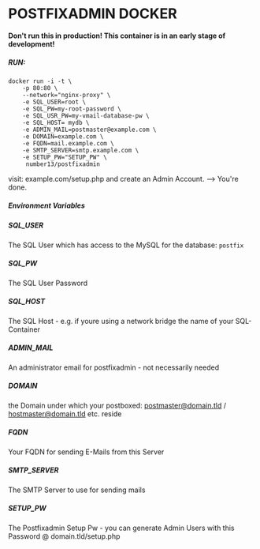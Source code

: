 # POSTFIXADMIN DOCKER

**Don't run this in production! This container is in an early stage of development!**

##### RUN:
```
docker run -i -t \
	-p 80:80 \
	--network="nginx-proxy" \
	-e SQL_USER=root \
	-e SQL_PW=my-root-password \
	-e SQL_USR_PW=my-vmail-database-pw \
	-e SQL_HOST= mydb \
	-e ADMIN_MAIL=postmaster@example.com \
	-e DOMAIN=example.com \
	-e FQDN=mail.example.com \
	-e SMTP_SERVER=smtp.example.com \
	-e SETUP_PW="SETUP_PW" \
	 number13/postfixadmin
```


visit: example.com/setup.php and create an Admin Account. --> You're done.

##### Environment Variables

##### SQL_USER

The SQL User which has access to the MySQL for the database: `postfix`

##### SQL_PW

The SQL User Password

##### SQL_HOST

The SQL Host - e.g. if youre using a network bridge the name of your SQL-Container

##### ADMIN_MAIL

An administrator email for postfixadmin - not necessarily needed

##### DOMAIN

the Domain under which your postboxed: postmaster@domain.tld / hostmaster@domain.tld etc. reside

##### FQDN

Your FQDN for sending E-Mails from this Server

##### SMTP_SERVER

The SMTP Server to use for sending mails

##### SETUP_PW

The Postfixadmin Setup Pw - you can generate Admin Users with this Password @ domain.tld/setup.php
